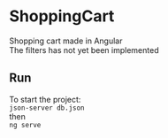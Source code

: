 # ShoppingCart
Shopping cart made in Angular
<br>
The filters has not yet been implemented<br>

## Run
To start the project:
<br>
`json-server db.json`<br>
then<br>
`ng serve`<br>
